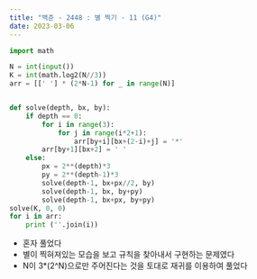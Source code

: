 ```yaml
---
title: "백준 - 2448 : 별 찍기 - 11 (G4)"
date: 2023-03-06
---
```


```python
import math

N = int(input())
K = int(math.log2(N//3))
arr = [[' '] * (2*N-1) for _ in range(N)]


def solve(depth, bx, by):
    if depth == 0:
        for i in range(3):
            for j in range(i*2+1):
                arr[by+i][bx+(2-i)+j] = '*'
        arr[by+1][bx+2] = ' '
    else:
        px = 2**(depth)*3
        py = 2**(depth-1)*3
        solve(depth-1, bx+px//2, by)
        solve(depth-1, bx, by+py)
        solve(depth-1, bx+px, by+py)
solve(K, 0, 0)
for i in arr:
    print (''.join(i))
```

- 혼자 풀었다
- 별이 찍혀져있는 모습을 보고 규칙을 찾아내서 구현하는 문제였다
- N이 3\*(2^N)으로만 주어진다는 것을 토대로 재귀를 이용하여 풀었다
